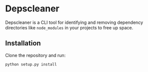 # Depscleaner

Depscleaner is a CLI tool for identifying and removing dependency directories like `node_modules` in your projects to free up space.

## Installation

Clone the repository and run:
```bash
python setup.py install
